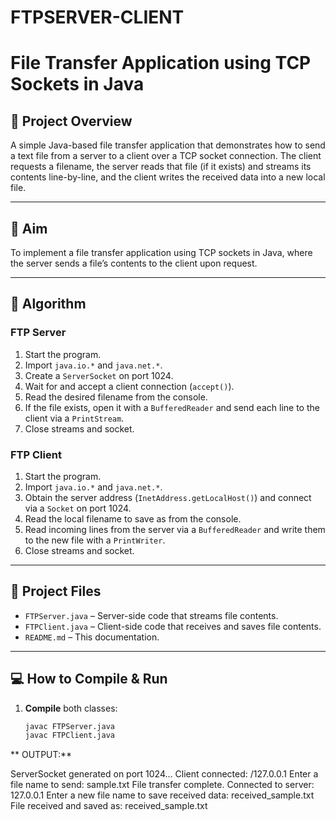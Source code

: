 # FTPSERVER-CLIENT
# File Transfer Application using TCP Sockets in Java

## 📌 Project Overview

A simple Java-based file transfer application that demonstrates how to send a text file from a server to a client over a TCP socket connection. The client requests a filename, the server reads that file (if it exists) and streams its contents line-by-line, and the client writes the received data into a new local file.

---

## 🎯 Aim

To implement a file transfer application using TCP sockets in Java, where the server sends a file’s contents to the client upon request.

---

## 🔁 Algorithm

### FTP Server
1. Start the program.  
2. Import `java.io.*` and `java.net.*`.  
3. Create a `ServerSocket` on port 1024.  
4. Wait for and accept a client connection (`accept()`).  
5. Read the desired filename from the console.  
6. If the file exists, open it with a `BufferedReader` and send each line to the client via a `PrintStream`.  
7. Close streams and socket.

### FTP Client
1. Start the program.  
2. Import `java.io.*` and `java.net.*`.  
3. Obtain the server address (`InetAddress.getLocalHost()`) and connect via a `Socket` on port 1024.  
4. Read the local filename to save as from the console.  
5. Read incoming lines from the server via a `BufferedReader` and write them to the new file with a `PrintWriter`.  
6. Close streams and socket.

---

## 📂 Project Files

- `FTPServer.java` – Server-side code that streams file contents.  
- `FTPClient.java` – Client-side code that receives and saves file contents.  
- `README.md` – This documentation.

---

## 💻 How to Compile & Run

1. **Compile** both classes:
   ```bash
   javac FTPServer.java
   javac FTPClient.java

**   OUTPUT:**

   ServerSocket generated on port 1024...
Client connected: /127.0.0.1
Enter a file name to send: sample.txt
File transfer complete.
Connected to server: 127.0.0.1
Enter a new file name to save received data: received_sample.txt
File received and saved as: received_sample.txt

